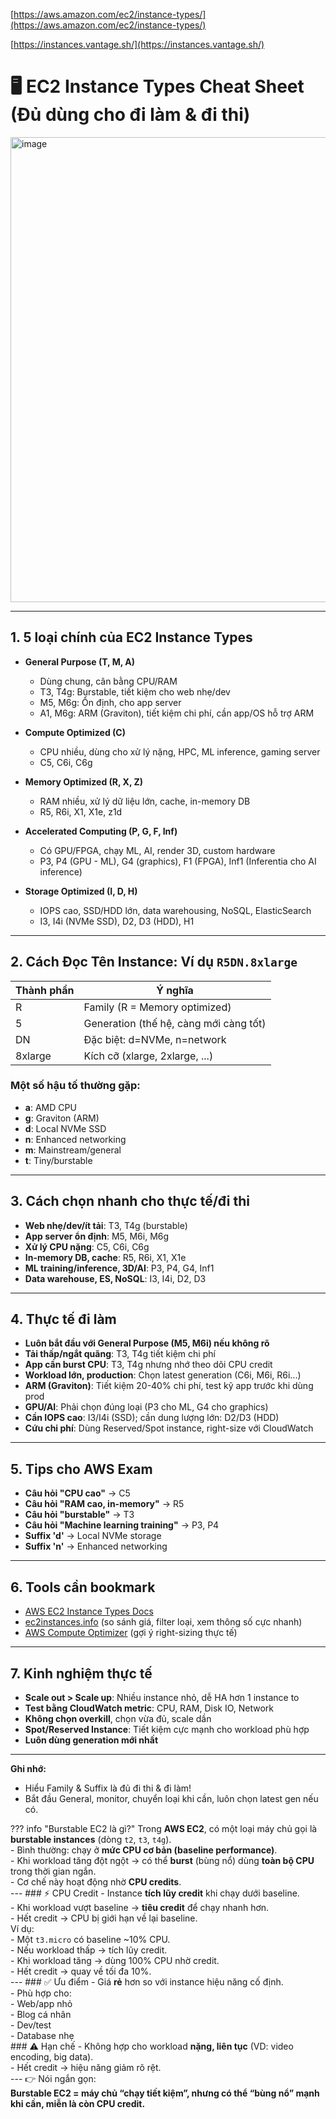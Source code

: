 [https://aws.amazon.com/ec2/instance-types/](https://aws.amazon.com/ec2/instance-types/)

[https://instances.vantage.sh/](https://instances.vantage.sh/)
# 🖥️ EC2 Instance Types Cheat Sheet (Đủ dùng cho đi làm & đi thi)
<img width="1331" height="744" alt="image" src="https://github.com/user-attachments/assets/2b9d0f44-8127-414e-b6b0-9348278ac76d" />

---

## 1. 5 loại chính của EC2 Instance Types

- **General Purpose (T, M, A)**
  - Dùng chung, cân bằng CPU/RAM
  - T3, T4g: Burstable, tiết kiệm cho web nhẹ/dev
  - M5, M6g: Ổn định, cho app server
  - A1, M6g: ARM (Graviton), tiết kiệm chi phí, cần app/OS hỗ trợ ARM
  
- **Compute Optimized (C)**
  - CPU nhiều, dùng cho xử lý nặng, HPC, ML inference, gaming server
  - C5, C6i, C6g

- **Memory Optimized (R, X, Z)**
  - RAM nhiều, xử lý dữ liệu lớn, cache, in-memory DB
  - R5, R6i, X1, X1e, z1d

- **Accelerated Computing (P, G, F, Inf)**
  - Có GPU/FPGA, chạy ML, AI, render 3D, custom hardware
  - P3, P4 (GPU - ML), G4 (graphics), F1 (FPGA), Inf1 (Inferentia cho AI inference)

- **Storage Optimized (I, D, H)**
  - IOPS cao, SSD/HDD lớn, data warehousing, NoSQL, ElasticSearch
  - I3, I4i (NVMe SSD), D2, D3 (HDD), H1

---

## 2. Cách Đọc Tên Instance: Ví dụ `R5DN.8xlarge`

| Thành phần | Ý nghĩa                         |
|------------|--------------------------------|
| R          | Family (R = Memory optimized)  |
| 5          | Generation (thế hệ, càng mới càng tốt) |
| DN         | Đặc biệt: d=NVMe, n=network    |
| 8xlarge    | Kích cỡ (xlarge, 2xlarge, ...) |


### Một số hậu tố thường gặp:
- **a**: AMD CPU
- **g**: Graviton (ARM)
- **d**: Local NVMe SSD
- **n**: Enhanced networking
- **m**: Mainstream/general
- **t**: Tiny/burstable

---

## 3. Cách chọn nhanh cho thực tế/đi thi

- **Web nhẹ/dev/ít tải**: T3, T4g (burstable)
- **App server ổn định**: M5, M6i, M6g
- **Xử lý CPU nặng**: C5, C6i, C6g
- **In-memory DB, cache**: R5, R6i, X1, X1e
- **ML training/inference, 3D/AI**: P3, P4, G4, Inf1
- **Data warehouse, ES, NoSQL**: I3, I4i, D2, D3

---

## 4. Thực tế đi làm

- **Luôn bắt đầu với General Purpose (M5, M6i) nếu không rõ**
- **Tải thấp/ngắt quãng**: T3, T4g tiết kiệm chi phí
- **App cần burst CPU**: T3, T4g nhưng nhớ theo dõi CPU credit
- **Workload lớn, production**: Chọn latest generation (C6i, M6i, R6i...)
- **ARM (Graviton)**: Tiết kiệm 20-40% chi phí, test kỹ app trước khi dùng prod
- **GPU/AI**: Phải chọn đúng loại (P3 cho ML, G4 cho graphics)
- **Cần IOPS cao**: I3/I4i (SSD); cần dung lượng lớn: D2/D3 (HDD)
- **Cứu chi phí**: Dùng Reserved/Spot instance, right-size với CloudWatch

---

## 5. Tips cho AWS Exam

- **Câu hỏi "CPU cao"** → C5
- **Câu hỏi "RAM cao, in-memory"** → R5
- **Câu hỏi "burstable"** → T3
- **Câu hỏi "Machine learning training"** → P3, P4
- **Suffix 'd'** → Local NVMe storage
- **Suffix 'n'** → Enhanced networking

---

## 6. Tools cần bookmark

- [AWS EC2 Instance Types Docs](https://aws.amazon.com/ec2/instance-types/)
- [ec2instances.info](https://instances.vantage.sh/) (so sánh giá, filter loại, xem thông số cực nhanh)
- [AWS Compute Optimizer](https://aws.amazon.com/compute-optimizer/) (gợi ý right-sizing thực tế)

---

## 7. Kinh nghiệm thực tế

- **Scale out > Scale up**: Nhiều instance nhỏ, dễ HA hơn 1 instance to
- **Test bằng CloudWatch metric**: CPU, RAM, Disk IO, Network
- **Không chọn overkill**, chọn vừa đủ, scale dần
- **Spot/Reserved Instance**: Tiết kiệm cực mạnh cho workload phù hợp
- **Luôn dùng generation mới nhất**

---

**Ghi nhớ:**  
- Hiểu Family & Suffix là đủ đi thi & đi làm!
- Bắt đầu General, monitor, chuyển loại khi cần, luôn chọn latest gen nếu có.

??? info "Burstable EC2 là gì?"
    Trong **AWS EC2**, có một loại máy chủ gọi là **burstable instances** (dòng `t2`, `t3`, `t4g`).  
    - Bình thường: chạy ở **mức CPU cơ bản (baseline performance)**.  
    - Khi workload tăng đột ngột → có thể **burst** (bùng nổ) dùng **toàn bộ CPU** trong thời gian ngắn.  
    - Cơ chế này hoạt động nhờ **CPU credits**.  
    ---
    ### ⚡ CPU Credit
    - Instance **tích lũy credit** khi chạy dưới baseline.  
    - Khi workload vượt baseline → **tiêu credit** để chạy nhanh hơn.  
    - Hết credit → CPU bị giới hạn về lại baseline.  
    Ví dụ:  
    - Một `t3.micro` có baseline ~10% CPU.  
    - Nếu workload thấp → tích lũy credit.  
    - Khi workload tăng → dùng 100% CPU nhờ credit.  
    - Hết credit → quay về tối đa 10%.  
    ---
    ### ✅ Ưu điểm
    - Giá **rẻ** hơn so với instance hiệu năng cố định.  
    - Phù hợp cho:  
      - Web/app nhỏ  
      - Blog cá nhân  
      - Dev/test  
      - Database nhẹ  
    ### ⚠️ Hạn chế
    - Không hợp cho workload **nặng, liên tục** (VD: video encoding, big data).  
    - Hết credit → hiệu năng giảm rõ rệt.  
    ---
    👉 Nói ngắn gọn:  
    **Burstable EC2 = máy chủ “chạy tiết kiệm”, nhưng có thể “bùng nổ” mạnh khi cần, miễn là còn CPU credit.**

